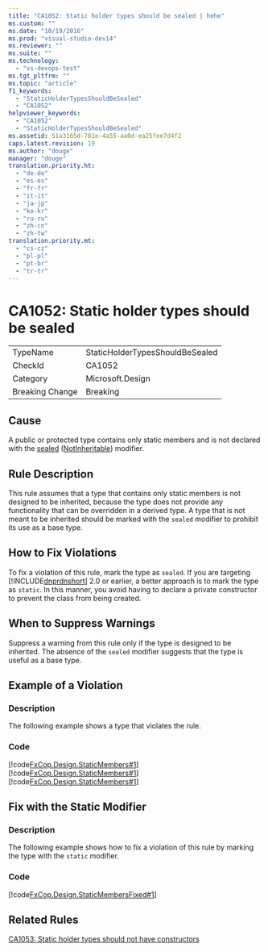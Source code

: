 ```yaml
---
title: "CA1052: Static holder types should be sealed | hehe"
ms.custom: ""
ms.date: "10/19/2016"
ms.prod: "visual-studio-dev14"
ms.reviewer: ""
ms.suite: ""
ms.technology: 
  - "vs-devops-test"
ms.tgt_pltfrm: ""
ms.topic: "article"
f1_keywords: 
  - "StaticHolderTypesShouldBeSealed"
  - "CA1052"
helpviewer_keywords: 
  - "CA1052"
  - "StaticHolderTypesShouldBeSealed"
ms.assetid: 51a3165d-781e-4a55-aa0d-ea25fee7d4f2
caps.latest.revision: 19
ms.author: "douge"
manager: "douge"
translation.priority.ht: 
  - "de-de"
  - "es-es"
  - "fr-fr"
  - "it-it"
  - "ja-jp"
  - "ko-kr"
  - "ru-ru"
  - "zh-cn"
  - "zh-tw"
translation.priority.mt: 
  - "cs-cz"
  - "pl-pl"
  - "pt-br"
  - "tr-tr"
---
```

# CA1052: Static holder types should be sealed
|||  
|-|-|  
|TypeName|StaticHolderTypesShouldBeSealed|  
|CheckId|CA1052|  
|Category|Microsoft.Design|  
|Breaking Change|Breaking|  
  
## Cause  
 A public or protected type contains only static members and is not declared with the [sealed](../Topic/sealed%20\(C%23%20Reference\).md) ([NotInheritable](../Topic/NotInheritable%20\(Visual%20Basic\).md)) modifier.  
  
## Rule Description  
 This rule assumes that a type that contains only static members is not designed to be inherited, because the type does not provide any functionality that can be overridden in a derived type. A type that is not meant to be inherited should be marked with the `sealed` modifier to prohibit its use as a base type.  
  
## How to Fix Violations  
 To fix a violation of this rule, mark the type as `sealed`. If you are targeting [!INCLUDE[dnprdnshort](../code-quality/includes/dnprdnshort_md.md)] 2.0 or earlier, a better approach is to mark the type as `static`. In this manner, you avoid having to declare a private constructor to prevent the class from being created.  
  
## When to Suppress Warnings  
 Suppress a warning from this rule only if the type is designed to be inherited. The absence of the `sealed` modifier suggests that the type is useful as a base type.  
  
## Example of a Violation  
  
### Description  
 The following example shows a type that violates the rule.  
  
### Code  
 [!code[FxCop.Design.StaticMembers#1](../code-quality/codesnippet/CSharp/ca1052--static-holder-types-should-be-sealed_1.cs)]
[!code[FxCop.Design.StaticMembers#1](../code-quality/codesnippet/VisualBasic/ca1052--static-holder-types-should-be-sealed_1.vb)]
[!code[FxCop.Design.StaticMembers#1](../code-quality/codesnippet/CPP/ca1052--static-holder-types-should-be-sealed_1.cpp)]  
  
## Fix with the Static Modifier  
  
### Description  
 The following example shows how to fix a violation of this rule by marking the type with the `static` modifier.  
  
### Code  
 [!code[FxCop.Design.StaticMembersFixed#1](../code-quality/codesnippet/CSharp/ca1052--static-holder-types-should-be-sealed_2.cs)]  
  
## Related Rules  
 [CA1053: Static holder types should not have constructors](../code-quality/ca1053--static-holder-types-should-not-have-constructors.md)